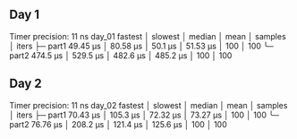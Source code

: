 ## Day 1

Timer precision: 11 ns
day_01    fastest       │ slowest       │ median        │ mean          │ samples │ iters
├─ part1  49.45 µs      │ 80.58 µs      │ 50.1 µs       │ 51.53 µs      │ 100     │ 100
╰─ part2  474.5 µs      │ 529.5 µs      │ 482.6 µs      │ 485.2 µs      │ 100     │ 100

## Day 2

Timer precision: 11 ns
day_02    fastest       │ slowest       │ median        │ mean          │ samples │ iters
├─ part1  70.43 µs      │ 105.3 µs      │ 72.32 µs      │ 73.27 µs      │ 100     │ 100
╰─ part2  76.76 µs      │ 208.2 µs      │ 121.4 µs      │ 125.6 µs      │ 100     │ 100

